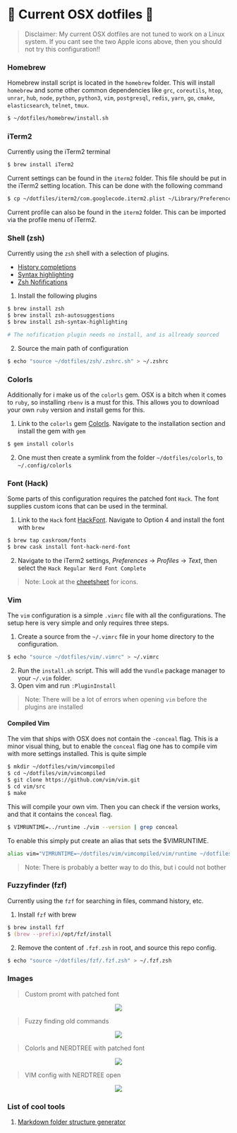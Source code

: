 #  Current OSX dotfiles 

> Disclaimer: My current OSX dotfiles are not tuned to work on a Linux system. If you cant see the two Apple icons above, then you should not try this configuration!!

### Homebrew

Homebrew install script is located in the `homebrew` folder.
This will install `homebrew` and some other common dependencies
like `grc`, `coreutils`, `htop`, `unrar`, `hub`, `node`, `python`, `python3`, `vim`,
`postgresql`, `redis`, `yarn`, `go`, `cmake`, `elasticsearch`, `telnet`, `tmux`.

```sh
$ ~/dotfiles/homebrew/install.sh
```

### iTerm2

Currently using the iTerm2 terminal

```sh
$ brew install iTerm2
```

Current settings can be found in the `iterm2` folder. This file should be put in the
iTerm2 setting location. This can be done with the following command

```sh
$ cp ~/dotfiles/iterm2/com.googlecode.iterm2.plist ~/Library/Preferences
```

Current profile can also be found in the `iterm2` folder. This can be imported via the
profile menu of iTerm2.

### Shell (zsh)

Currently using the `zsh` shell with a selection of plugins.

- [History completions](https://github.com/zsh-users/zsh-autosuggestions)
- [Syntax highlighting](https://github.com/zsh-users/zsh-syntax-highlighting)
- [Zsh Nofifications](https://github.com/marzocchi/zsh-notify)

1. Install the following plugins

```zsh
$ brew install zsh
$ brew install zsh-autosuggestions
$ brew install zsh-syntax-highlighting

# The nofification plugin needs no install, and is allready sourced
```

2. Source the main path of configuration
```zsh
$ echo "source ~/dotfiles/zsh/.zshrc.sh" > ~/.zshrc
```

### Colorls

Additionally for i make us of the `colorls` gem. OSX is a bitch when it comes to `ruby`, so installing 
`rbenv` is a must for this. This allows you to download your own `ruby` version and install gems for this.

1. Link to the `colorls` gem [Colorls](https://github.com/athityakumar/colorls). Navigate to the installation
   section and install the gem with `gem`

```zsh
$ gem install colorls
```

2. One must then create a symlink from the folder `~/dotfiles/colorls`, to `~/.config/colorls`

### Font (Hack)

Some parts of this configuration requires the patched font `Hack`.
The font supplies custom icons that can be used in the terminal.

1. Link to the `Hack` font [HackFont](https://github.com/ryanoasis/nerd-fonts). Navigate to Option 4
   and install the font with `brew`

```zsh
$ brew tap caskroom/fonts
$ brew cask install font-hack-nerd-font
```

2. Navigate to the iTerm2 settings, _Preferences_ -> _Profiles_ -> _Text_, then select
   the `Hack Regular Nerd Font Complete`

> Note: Look at the [cheetsheet](http://nerdfonts.com/?set=nf-dev-#cheat-sheet]) for icons.

### Vim
The `vim` configuration is a simple `.vimrc` file with all the configurations. The setup here is very simple
and only requires three steps.
1. Create a source from the `~/.vimrc` file in your home directory to the configuration.
```zsh
$ echo "source ~/dotfiles/vim/.vimrc" > ~/.vimrc
```
2. Run the `install.sh` script. This will add the `Vundle` package manager to your `~/.vim` folder.
3. Open vim and run `:PluginInstall`

> Note: There will be a lot of errors when opening `vim` before the plugins are installed

#### Compiled Vim
The vim that ships with OSX does not contain the `-conceal` flag. This is a minor visual thing, but to
enable the `conceal` flag one has to compile vim with more settings installed. This is quite simple
```zsh
$ mkdir ~/dotfiles/vim/vimcompiled
$ cd ~/dotfiles/vim/vimcompiled
$ git clone https://github.com/vim/vim.git
$ cd vim/src
$ make
```
This will compile your own vim. Then you can check if the version works, and that it contains the `conceal` flag.
```zsh
$ VIMRUNTIME=../runtime ./vim --version | grep conceal
```
To enable this simply put create an alias that sets the $VIMRUNTIME.
```zsh
alias vim="VIMRUNTIME=~/dotfiles/vim/vimcompiled/vim/runtime ~/dotfiles/vim/vimcompiled/vim/src/vim"
```

> Note: There is probably a better way to do this, but i could not bother

### Fuzzyfinder (fzf)
Currently using the `fzf` for searching in files, command history, etc.
1. Install `fzf` with brew
```zsh
$ brew install fzf
$ (brew --prefix)/opt/fzf/install
```

2. Remove the content of `.fzf.zsh` in root, and source this repo config.
```zsh
$ echo "source ~/dotfiles/fzf/.fzf.zsh" > ~/.fzf.zsh
```

### Images

> Custom promt with patched font

<p align="center"> 
<img src="https://i.imgur.com/0RlJygX.png">
</p>

> Fuzzy finding old commands

<p align="center"> 
<img src="https://i.imgur.com/PUdvtTQ.png">
</p>

> Colorls and NERDTREE with patched font

<p align="center"> 
<img src="https://i.imgur.com/OjHlPlF.png">
</p>

> VIM config with NERDTREE open

<p align="center"> 
<img src="https://i.imgur.com/vhtlTno.jpg">
</p>

### List of cool tools
1. [Markdown folder structure generator](https://www.npmjs.com/package/mddir)
